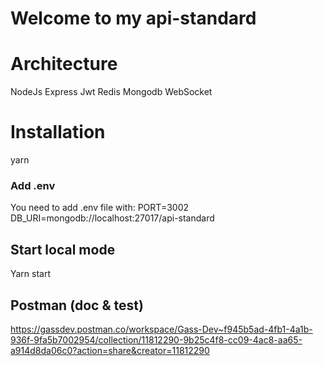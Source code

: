 # Welcome to my api-standard

# Architecture
NodeJs
Express
Jwt
Redis
Mongodb
WebSocket

# Installation
yarn


### Add .env
You need to add .env file with:
PORT=3002
DB_URI=mongodb://localhost:27017/api-standard

## Start local mode
Yarn start

## Postman (doc & test)
https://gassdev.postman.co/workspace/Gass-Dev~f945b5ad-4fb1-4a1b-936f-9fa5b7002954/collection/11812290-9b25c4f8-cc09-4ac8-aa65-a914d8da06c0?action=share&creator=11812290